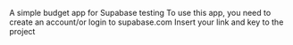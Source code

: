 A simple budget app for Supabase testing
To use this app, you need to create an account/or login to supabase.com
Insert your link and key to the project
